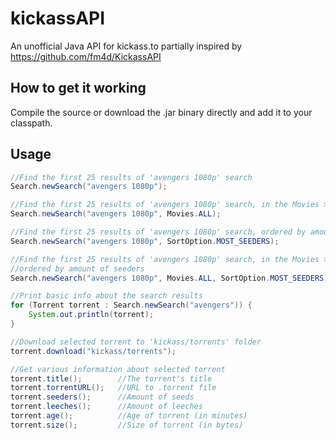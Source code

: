 # kickassAPI

An unofficial Java API for kickass.to partially inspired by https://github.com/fm4d/KickassAPI

## How to get it working

Compile the source or download the .jar binary directly and add it to your classpath.

## Usage

``` Java
//Find the first 25 results of 'avengers 1080p' search
Search.newSearch("avengers 1080p");

//Find the first 25 results of 'avengers 1080p' search, in the Movies > All category only
Search.newSearch("avengers 1080p", Movies.ALL);

//Find the first 25 results of 'avengers 1080p' search, ordered by amount of seeders
Search.newSearch("avengers 1080p", SortOption.MOST_SEEDERS);

//Find the first 25 results of 'avengers 1080p' search, in the Movies > All category only,
//ordered by amount of seeders
Search.newSearch("avengers 1080p", Movies.ALL, SortOption.MOST_SEEDERS);

//Print basic info about the search results
for (Torrent torrent : Search.newSearch("avengers")) {
	System.out.println(torrent);
}

//Download selected torrent to 'kickass/torrents' folder
torrent.download("kickass/torrents");

//Get various information about selected torrent
torrent.title();		//The torrent's title
torrent.torrentURL();	//URL to .torrent file
torrent.seeders();		//Amount of seeds
torrent.leeches();		//Amount of leeches
torrent.age();			//Age of torrent (in minutes)
torrent.size();			//Size of torrent (in bytes)
```
